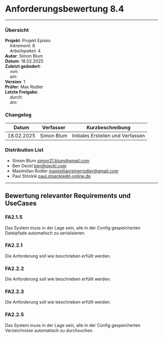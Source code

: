 # Anforderungsbewertung 8.4

---

### Übersicht

**Projekt**: Projekt Episko \
&nbsp;&nbsp;&nbsp;&nbsp;_Inkrement_: 8\
&nbsp;&nbsp;&nbsp;&nbsp;_Arbeitspaket_: 4\
**Autor**: Simon Blum\
**Datum**: 18.02.2025\
**Zuletzt geändert**: \
&nbsp;&nbsp;&nbsp;&nbsp;_von_: \
&nbsp;&nbsp;&nbsp;&nbsp;_am_: \
**Version**: 1 \
**Prüfer**: Max Rodler\
**Letzte Freigabe**: \
&nbsp;&nbsp;&nbsp;&nbsp;_durch_: \
&nbsp;&nbsp;&nbsp;&nbsp;_am_: 

### Changelog

| Datum      | Verfasser | Kurzbeschreibung                  |
| ---------- | --------- | --------------------------------- |
| 18.02.2025 | Simon Blum  | Initiales Erstellen und Verfassen |

### Distribution List

- Simon Blum <simon21.blum@gmail.com>
- Ben Oeckl <ben@oeckl.com>
- Maximilian Rodler <maximilianreinerrodler@gmail.com>
- Paul Stöckle <paul.stoeckle@t-online.de>

---

## Bewertung relevanter Requirements und UseCases
### FA2.1.5
Das System muss in der Lage sein, alle in der Config gespeicherten
Dateipfade automatisch zu serialisieren.

### FA2.2.1
Die Anforderung soll wie beschrieben erfüllt werden.

### FA2.2.2
Die Anforderung soll wie beschrieben erfüllt werden.

### FA2.2.3
Die Anforderung soll wie beschrieben erfüllt werden.

### FA2.2.5
Das System muss in der Lage sein, alle in der Config gespeicherten
Verzeichnisse automatisch zu durchsuchen.
